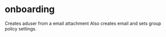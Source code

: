 # onboarding
Creates aduser from a email attachment 
Also creates email and sets group policy settings.
